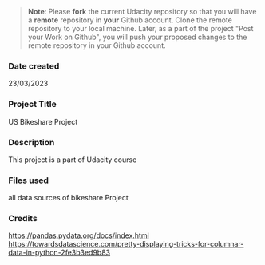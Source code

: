 >**Note**: Please **fork** the current Udacity repository so that you will have a **remote** repository in **your** Github account. Clone the remote repository to your local machine. Later, as a part of the project "Post your Work on Github", you will push your proposed changes to the remote repository in your Github account.

### Date created
23/03/2023

### Project Title
US Bikeshare Project

### Description
This project is a part of Udacity course

### Files used
all data sources of bikeshare Project

### Credits
https://pandas.pydata.org/docs/index.html
https://towardsdatascience.com/pretty-displaying-tricks-for-columnar-data-in-python-2fe3b3ed9b83



